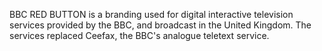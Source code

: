 BBC RED BUTTON is a branding used for digital interactive television services provided by the BBC, and broadcast in the United Kingdom. The services replaced Ceefax, the BBC's analogue teletext service.
